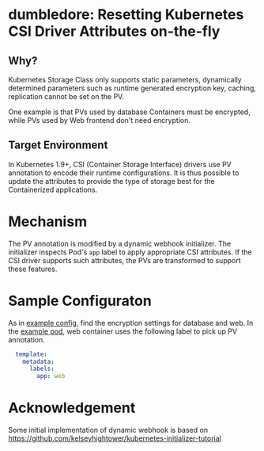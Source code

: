 # dumbledore: Resetting Kubernetes CSI Driver Attributes on-the-fly

## Why?

Kubernetes Storage Class only supports static parameters, dynamically determined parameters such as runtime generated encryption key,
caching, replication cannot be set on the PV.  

One example is that PVs used by database Containers must be encrypted, while PVs used by Web frontend don't need encryption.

## Target Environment

In Kubernetes 1.9+, CSI (Container Storage Interface) drivers use PV annotation to encode their runtime configurations. It is thus possible to update the attributes to provide the type of storage best for the Containerized applications.

# Mechanism

The PV annotation is modified by a dynamic webhook initializer. The initializer inspects Pod's `app` label to apply appropriate CSI attributes. If the CSI driver supports such attributes, the PVs are transformed to support these features.

# Sample Configuraton

As in [example config](examples/configmap.yaml), find the encryption settings for database and web.
In the [example pod](examples/pod.yaml), web container uses the following label to pick up PV annotation.

```yaml
  template:
    metadata:
      labels:
        app: web
```

# Acknowledgement

Some initial implementation of dynamic webhook is based on https://github.com/kelseyhightower/kubernetes-initializer-tutorial